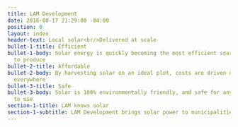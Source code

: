 ```yaml
---
title: LAM Development
date: 2016-08-17 21:29:00 -04:00
position: 0
layout: index
header-text: Local solar<br/>Delivered at scale
bullet-1-title: Efficient
bullet-1-body: Solar energy is quickly becoming the most efficient source of power
  to produce
bullet-2-title: Affordable
bullet-2-body: By harvesting solar on an ideal plot, costs are driven down for consumers
  everywhere
bullet-3-title: Safe
bullet-3-body: Solar is 100% environmentally friendly, and safe for any neighborhood
  to use
section-1-title: LAM knows solar
section-1-subtitle: LAM Development brings solar power to municipalities in New York
---
```


